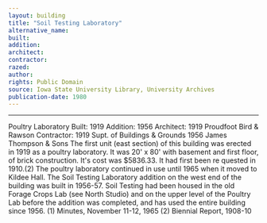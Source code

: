 ```yaml
---
layout: building
title: "Soil Testing Laboratory"
alternative_name: 
built: 
addition:
architect: 
contractor: 
razed: 
author:
rights: Public Domain
source: Iowa State University Library, University Archives
publication-date: 1980 
---
```

---

Poultry Laboratory 
Built: 1919 Addition: 1956 
Architect: 1919 Proudfoot Bird & Rawson 
Contractor: 1919 Supt. of Buildings & Grounds 
1956 James Thompson & Sons 
The first unit (east section) of this building was erected in 1919 as a poultry laboratory. It was 20' x 80' with basement and first floor, of brick construction. It's cost was $5836.33. It had first been re 
quested in 1910.(2) 
The poultry laboratory continued in use until 1965 when it moved to 
Kildee Hall. 
The Soil Testing Laboratory addition on the west end of the building 
was built in 1956-57. 
Soil Testing had been housed in the old Forage Crops Lab (see North 
Studio) and on the upper level of the Poultry Lab before the addition 
was completed, and has used the entire building since 1956. 
(1) Minutes, November 11-12, 1965 
(2) Biennial Report, 1908-10